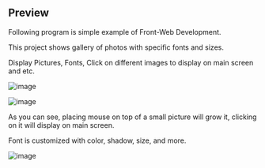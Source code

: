 ## Preview

Following program is simple example of Front-Web Development.

This project shows gallery of photos with specific fonts and sizes.

Display Pictures, Fonts, Click on different images to display on main screen and etc.

![image](https://user-images.githubusercontent.com/36967168/173283910-ac72e6f6-1336-461f-a459-0abc9a400b9d.png)

![image](https://user-images.githubusercontent.com/36967168/173283967-0573e6cc-1746-4c09-b2cc-5916758e96c8.png)

As you can see, placing mouse on top of a small picture will grow it, clicking on it will display on main screen.

Font is customized with color, shadow, size, and more.

![image](https://user-images.githubusercontent.com/36967168/173284064-b8c257b5-fa25-4c5b-91c3-3036c34ea242.png)
